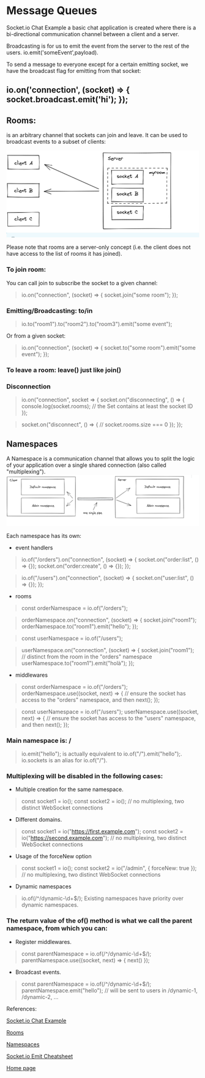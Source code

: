 #  Message Queues
Socket.io Chat Example
 a basic chat application is created where there is a bi-directional communication channel between a client and a server.

Broadcasting is for us to emit the event from the server to the rest of the users. io.emit('someEvent',payload).

To send a message to everyone except for a certain emitting socket, we have the broadcast flag for emitting from that socket:

io.on('connection', (socket) => {
  socket.broadcast.emit('hi');
});
----------------------------------------------------------------------------------------------------------
## Rooms:
is an arbitrary channel that sockets can join and leave. It can be used to broadcast events to a subset of clients:


![image](./screenhoots/room.png)

Please note that rooms are a server-only concept (i.e. the client does not have access to the list of rooms it has joined).

### To join room:

You can call join to subscribe the socket to a given channel:

> io.on("connection", (socket) => {
  socket.join("some room");
});

### Emitting/Broadcasting: to/in
> io.to("room1").to("room2").to("room3").emit("some event");

Or from a given socket:

> io.on("connection", (socket) => {
  socket.to("some room").emit("some event");
});

### To leave a room: leave() just like join()

### Disconnection
> io.on("connection", socket => {
  socket.on("disconnecting", () => {
    console.log(socket.rooms); // the Set contains at least the socket ID
  });

  >socket.on("disconnect", () => {
    // socket.rooms.size === 0
  });
});

## Namespaces
A Namespace is a communication channel that allows you to split the logic of your application over a single shared connection (also called "multiplexing").
![image](./screenhoots/namespace.png)

Each namespace has its own:
* event handlers
> io.of("/orders").on("connection", (socket) => {
  socket.on("order:list", () => {});
  socket.on("order:create", () => {});
});

> io.of("/users").on("connection", (socket) => {
  socket.on("user:list", () => {});
});
* rooms
>const orderNamespace = io.of("/orders");

>orderNamespace.on("connection", (socket) => {
  socket.join("room1");
  orderNamespace.to("room1").emit("hello");
});

>const userNamespace = io.of("/users");

>userNamespace.on("connection", (socket) => {
  socket.join("room1"); // distinct from the room in the "orders" namespace
  userNamespace.to("room1").emit("holà");
>});

* middlewares

>const orderNamespace = io.of("/orders");
orderNamespace.use((socket, next) => {
  // ensure the socket has access to the "orders" namespace, and then
  next();
});

>const userNamespace = io.of("/users");
userNamespace.use((socket, next) => {
  // ensure the socket has access to the "users" namespace, and then
  next();
});


### Main namespace is: /
> io.emit("hello"); is actually equivalent to io.of("/").emit("hello");. io.sockets is an alias for io.of("/").

### Multiplexing will be disabled in the following cases:
* Multiple creation for the same namespace.
>const socket1 = io();
const socket2 = io(); // no multiplexing, two distinct WebSocket connections
* Different domains.
>const socket1 = io("https://first.example.com");
const socket2 = io("https://second.example.com"); // no multiplexing, two distinct WebSocket connections
* Usage of the forceNew option
>const socket1 = io();
const socket2 = io("/admin", { forceNew: true }); // no multiplexing, two distinct WebSocket connections
* Dynamic namespaces
>io.of(/^\/dynamic-\d+$/);
Existing namespaces have priority over dynamic namespaces.

### The return value of the of() method is what we call the parent namespace, from which you can:
* Register middlewares.
>const parentNamespace = io.of(/^\/dynamic-\d+$/);
parentNamespace.use((socket, next) => { next() });
* Broadcast events.
>const parentNamespace = io.of(/^\/dynamic-\d+$/);
parentNamespace.emit("hello"); // will be sent to users in /dynamic-1, /dynamic-2, ...



References:

[Socket.io Chat Example](https://socket.io/get-started/chat/)

[Rooms](https://socket.io/docs/v4/rooms)

[Namespaces](https://socket.io/docs/v4/namespaces/)

[Socket.io Emit Cheatsheet](https://socket.io/docs/v4/emit-cheatsheet/)

[Home page](./README.md)